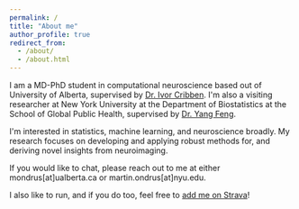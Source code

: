 ```yaml
---
permalink: /
title: "About me"
author_profile: true
redirect_from: 
  - /about/
  - /about.html
---
```


I am a MD-PhD student in computational neuroscience based out of University of Alberta, supervised by [Dr. Ivor Cribben](https://apps.ualberta.ca/directory/person/cribben). I'm also a visiting researcher at New York University at the Department of Biostatistics at the School of Global Public Health, supervised by [Dr. Yang Feng](https://yangfeng.hosting.nyu.edu/).

I'm interested in statistics, machine learning, and neuroscience broadly. My research focuses on developing and applying robust methods for, and deriving novel insights from neuroimaging.

If you would like to chat, please reach out to me at either mondrus[at]ualberta.ca or martin.ondrus[at]nyu.edu.

I also like to run, and if you do too, feel free to [add me on Strava](https://strava.app.link/PXLcaH2kILb)!